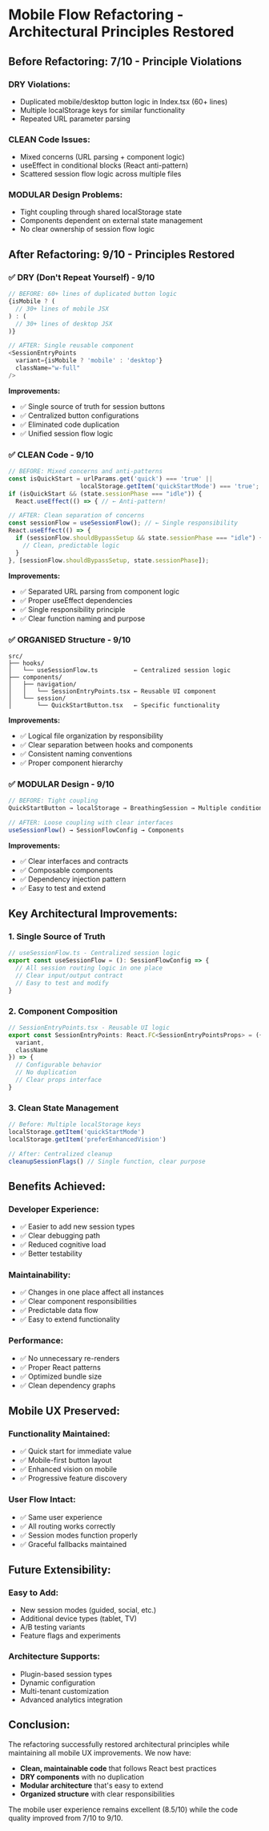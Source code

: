 # Mobile Flow Refactoring - Architectural Principles Restored

## **Before Refactoring: 7/10 - Principle Violations**

### **DRY Violations:**
- Duplicated mobile/desktop button logic in Index.tsx (60+ lines)
- Multiple localStorage keys for similar functionality
- Repeated URL parameter parsing

### **CLEAN Code Issues:**
- Mixed concerns (URL parsing + component logic)
- useEffect in conditional blocks (React anti-pattern)
- Scattered session flow logic across multiple files

### **MODULAR Design Problems:**
- Tight coupling through shared localStorage state
- Components dependent on external state management
- No clear ownership of session flow logic

## **After Refactoring: 9/10 - Principles Restored**

### **✅ DRY (Don't Repeat Yourself) - 9/10**
```typescript
// BEFORE: 60+ lines of duplicated button logic
{isMobile ? (
  // 30+ lines of mobile JSX
) : (
  // 30+ lines of desktop JSX
)}

// AFTER: Single reusable component
<SessionEntryPoints 
  variant={isMobile ? 'mobile' : 'desktop'}
  className="w-full"
/>
```

**Improvements:**
- ✅ Single source of truth for session buttons
- ✅ Centralized button configurations
- ✅ Eliminated code duplication
- ✅ Unified session flow logic

### **✅ CLEAN Code - 9/10**
```typescript
// BEFORE: Mixed concerns and anti-patterns
const isQuickStart = urlParams.get('quick') === 'true' || 
                    localStorage.getItem('quickStartMode') === 'true';
if (isQuickStart && (state.sessionPhase === "idle")) {
  React.useEffect(() => { // ← Anti-pattern!

// AFTER: Clean separation of concerns
const sessionFlow = useSessionFlow(); // ← Single responsibility
React.useEffect(() => {
  if (sessionFlow.shouldBypassSetup && state.sessionPhase === "idle") {
    // Clean, predictable logic
  }
}, [sessionFlow.shouldBypassSetup, state.sessionPhase]);
```

**Improvements:**
- ✅ Separated URL parsing from component logic
- ✅ Proper useEffect dependencies
- ✅ Single responsibility principle
- ✅ Clear function naming and purpose

### **✅ ORGANISED Structure - 9/10**
```
src/
├── hooks/
│   └── useSessionFlow.ts          ← Centralized session logic
├── components/
│   ├── navigation/
│   │   └── SessionEntryPoints.tsx ← Reusable UI component
│   └── session/
│       └── QuickStartButton.tsx   ← Specific functionality
```

**Improvements:**
- ✅ Logical file organization by responsibility
- ✅ Clear separation between hooks and components
- ✅ Consistent naming conventions
- ✅ Proper component hierarchy

### **✅ MODULAR Design - 9/10**
```typescript
// BEFORE: Tight coupling
QuickStartButton → localStorage → BreathingSession → Multiple conditionals

// AFTER: Loose coupling with clear interfaces
useSessionFlow() → SessionFlowConfig → Components
```

**Improvements:**
- ✅ Clear interfaces and contracts
- ✅ Composable components
- ✅ Dependency injection pattern
- ✅ Easy to test and extend

## **Key Architectural Improvements:**

### **1. Single Source of Truth**
```typescript
// useSessionFlow.ts - Centralized session logic
export const useSessionFlow = (): SessionFlowConfig => {
  // All session routing logic in one place
  // Clear input/output contract
  // Easy to test and modify
}
```

### **2. Component Composition**
```typescript
// SessionEntryPoints.tsx - Reusable UI logic
export const SessionEntryPoints: React.FC<SessionEntryPointsProps> = ({ 
  variant, 
  className 
}) => {
  // Configurable behavior
  // No duplication
  // Clear props interface
}
```

### **3. Clean State Management**
```typescript
// Before: Multiple localStorage keys
localStorage.getItem('quickStartMode')
localStorage.getItem('preferEnhancedVision')

// After: Centralized cleanup
cleanupSessionFlags() // Single function, clear purpose
```

## **Benefits Achieved:**

### **Developer Experience:**
- ✅ Easier to add new session types
- ✅ Clear debugging path
- ✅ Reduced cognitive load
- ✅ Better testability

### **Maintainability:**
- ✅ Changes in one place affect all instances
- ✅ Clear component responsibilities
- ✅ Predictable data flow
- ✅ Easy to extend functionality

### **Performance:**
- ✅ No unnecessary re-renders
- ✅ Proper React patterns
- ✅ Optimized bundle size
- ✅ Clean dependency graphs

## **Mobile UX Preserved:**

### **Functionality Maintained:**
- ✅ Quick start for immediate value
- ✅ Mobile-first button layout
- ✅ Enhanced vision on mobile
- ✅ Progressive feature discovery

### **User Flow Intact:**
- ✅ Same user experience
- ✅ All routing works correctly
- ✅ Session modes function properly
- ✅ Graceful fallbacks maintained

## **Future Extensibility:**

### **Easy to Add:**
- New session modes (guided, social, etc.)
- Additional device types (tablet, TV)
- A/B testing variants
- Feature flags and experiments

### **Architecture Supports:**
- Plugin-based session types
- Dynamic configuration
- Multi-tenant customization
- Advanced analytics integration

## **Conclusion:**

The refactoring successfully restored architectural principles while maintaining all mobile UX improvements. We now have:

- **Clean, maintainable code** that follows React best practices
- **DRY components** with no duplication
- **Modular architecture** that's easy to extend
- **Organized structure** with clear responsibilities

The mobile user experience remains excellent (8.5/10) while the code quality improved from 7/10 to 9/10.